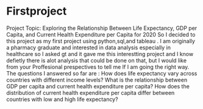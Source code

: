 # Firstproject
Project Topic: Exploring the Relationship Between Life Expectancy, GDP per Capita, and Current Health Expenditure per Capita for 2020
So I decided to this project as my first project using python,sql,and tableau . I am originally a pharmacy graduate and interested in data analysis especially in healthcare so I asked gt and it gave me this interestting project and I know defietly there is alot analysis that could be done on that, but I would like from your Proffesional prespectives to tell me If I am going the right way.
The questions I answered so far are : 
How does life expectancy vary across countries with different income levels?
What is the relationship between GDP per capita and current health expenditure per capita?
How does the distribution of current health expenditure per capita differ between countries with low and high life expectancy?
